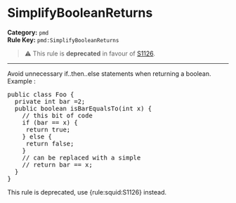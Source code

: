 
# SimplifyBooleanReturns
**Category:** `pmd`<br/>
**Rule Key:** `pmd:SimplifyBooleanReturns`<br/>
> :warning: This rule is **deprecated** in favour of [S1126](https://rules.sonarsource.com/java/RSPEC-1126).

-----

Avoid unnecessary if..then..else statements when returning a boolean. Example :
<pre>
public class Foo {
  private int bar =2;
  public boolean isBarEqualsTo(int x) {
    // this bit of code
    if (bar == x) {
     return true;
    } else {
     return false;
    }
    // can be replaced with a simple
    // return bar == x;
  }
}
</pre>

<p>
  This rule is deprecated, use {rule:squid:S1126} instead.
</p>

